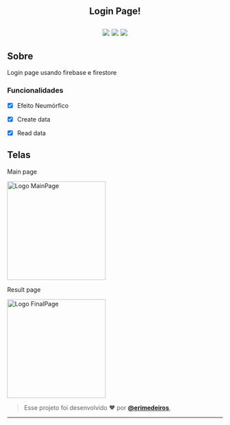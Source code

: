 
<h2 align="center"> Login Page! </br></br> 

<img src="https://img.shields.io/badge/dart-C.svg?style=for-the-badge&logo=dart&color=152030">
<img src="https://img.shields.io/badge/flutter-C.svg?style=for-the-badge&logo=flutter&color=0468D7"> 
<img src="https://img.shields.io/badge/Visual%20Studio%20Code-%23323330.svg?style=for-the-badge&logo=visual-studio-code&logoColor=FFFFFF&color=2F74C0">   </h2>

<h2> Sobre </h2>
<p >
 Login page usando firebase e firestore
</p>  

### Funcionalidades

- [x] Efeito Neumórfico
- [x] Create data
- [x] Read data


<h2> Telas </h2>  
<p> Main page </p> 
<img src="https://user-images.githubusercontent.com/73318684/182975935-2526ec9f-86c3-487e-8d2a-260af9bdc58a.png" width="230" alt="Logo MainPage"/>   
<p> Result page </p> 
<img src="https://user-images.githubusercontent.com/73318684/182975939-7b45e952-8383-431c-b62e-33815d2168d5.png" width="230" alt="Logo FinalPage"/>   



   
   >Esse projeto foi desenvolvido ❤️ por **[@erimedeiros](https://www.linkedin.com/in/erimedeiros/)**,<br> 

   ---
  
